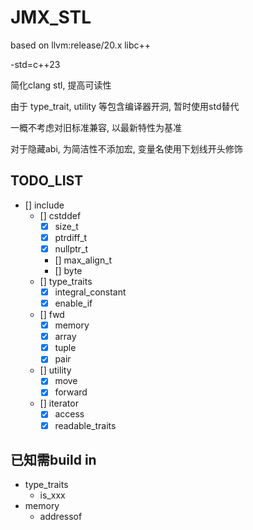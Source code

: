 # JMX_STL

based on llvm:release/20.x libc++

-std=c++23

简化clang stl, 提高可读性

由于 type_trait, utility 等包含编译器开洞, 暂时使用std替代

一概不考虑对旧标准兼容, 以最新特性为基准

对于隐藏abi, 为简洁性不添加宏, 变量名使用下划线开头修饰

## TODO_LIST
- [] include
    - [] cstddef
        - [x] size_t
        - [x] ptrdiff_t
        - [x] nullptr_t
        - [] max_align_t
        - [] byte
    - [] type_traits
        - [x] integral_constant
        - [x] enable_if
    - [] fwd
        - [x] memory
        - [x] array
        - [x] tuple
        - [x] pair
    - [] utility
        - [x] move
        - [x] forward
    - [] iterator
        - [x] access
        - [x] readable_traits

## 已知需build in
- type_traits
    - is_xxx
- memory
    - addressof